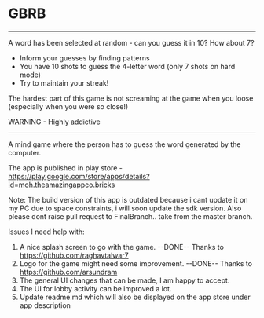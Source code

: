 # GBRB
----------------------------------------------------------------------------------------

A word has been selected at random - can you guess it in 10? How about 7?

+ Inform your guesses by finding patterns <br>
+ You have 10 shots to guess the 4-letter word (only 7 shots on hard mode)<br>
+ Try to maintain your streak!<br>

The hardest part of this game is not screaming at the game when you loose (especially when you were so close!)

WARNING - Highly addictive

----------------------------------------------------------------------------------------
A mind game where the person has to guess the word generated by the computer.


The app is published in play store - https://play.google.com/store/apps/details?id=moh.theamazingappco.bricks

Note: The build version of this app is outdated because i cant update it on my PC due to space constraints, i will soon update the sdk version.
Also please dont raise pull request to FinalBranch.. take from the master branch.

Issues I need help with:

1) A nice splash screen to go with the game. --DONE-- Thanks to https://github.com/raghavtalwar7
2) Logo for the game might need some improvement. --DONE-- Thanks to https://github.com/arsundram
3) The general UI changes that can be made, I am happy to accept.
4) The UI for lobby activity can be improved a lot.
5) Update readme.md which will also be displayed on the app store under app description
